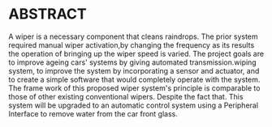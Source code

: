 
# ABSTRACT
 A wiper is a necessary component that cleans raindrops.
 The prior system required manual wiper activation,by changing the frequency  as its results the operation of bringing up the wiper speed is varied.
 The project goals are to improve ageing cars' systems by giving automated transmission.wiping system, to improve the system by incorporating a sensor and actuator, 
 and to create a simple software that would completely operate with the system. The frame work of this proposed wiper system's principle is comparable to those of other existing conventional wipers.
 Despite the fact that. This system will be upgraded to an automatic control system using a Peripheral Interface to remove water from the car front glass.
